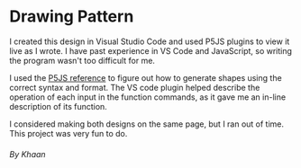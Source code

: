 # Drawing Pattern

I created this design in Visual Studio Code and used P5JS plugins to view it live as I wrote. I have past experience in VS Code and JavaScript, so writing the program wasn't too difficult for me. 

I used the [P5JS reference](https://p5js.org/reference/) to figure out how to generate shapes using the correct syntax and format. The VS code plugin helped describe the  operation of each input in the function commands, as it gave me an in-line description of its function.

I considered making both designs on the same page, but I ran out of time. This project was very fun to do. 

######  By Khaan